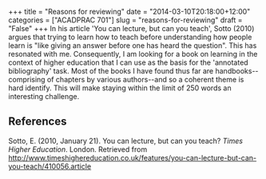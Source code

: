 +++
title = "Reasons for reviewing"
date = "2014-03-10T20:18:00+12:00"
categories = ["ACADPRAC 701"]
slug = "reasons-for-reviewing"
draft = "False"
+++
In his article 'You can lecture, but can you teach', Sotto (2010) argues
that trying to learn how to teach before understanding how people learn
is "like giving an answer before one has heard the question". This has
resonated with me. Consequently, I am looking for a book on learning in
the context of higher education that I can use as the basis for the
'annotated bibliography' task. Most of the books I have found thus far
are handbooks--comprising of chapters by various authors--and so a
coherent theme is hard identify. This will make staying within the limit
of 250 words an interesting challenge.

## References

Sotto, E. (2010, January 21). You can lecture, but can you teach? _Times
Higher Education_. London. Retrieved from
http://www.timeshighereducation.co.uk/features/you-can-lecture-but-can-you-teach/410056.article
